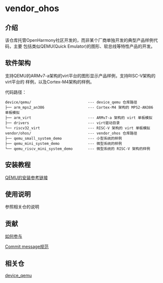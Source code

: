 # vendor_ohos

## 介绍

该仓库托管OpenHarmony社区开发的，而非某个厂商单独开发的典型产品样例代码，主要
包括类似QEMU(Quick Emulator)的图形、软总线等特性产品的开发。

## 软件架构

支持QEMU的ARMv7-a架构的virt平台的图形显示产品样例，支持RISC-V架构的virt平台的
样例，以及Cortex-M4架构的样例。

代码路径：

```
device/qemu/                          --- device_qemu 仓库路径
├── arm_mps2_an386                    --- Cortex-M4 架构的 MPS2-AN386 单板模拟
├── arm_virt                          --- ARMv7-a 架构的 virt 单板模拟
├── drivers                           --- virt驱动目录
└── riscv32_virt                      --- RISC-V 架构的 virt 单板模拟
vendor/ohos/                          --- vendor_ohos 仓库路径
├── qemu_small_system_demo            --- 小型系统的样例
├── qemu_mini_system_demo             --- 微型系统的样例
└── qemu_riscv_mini_system_demo       --- 微型系统的 RISC-V 架构的样例
```

## 安装教程

[QEMU的安装参考链接](https://gitee.com/openharmony/device_qemu#qemu%E5%AE%89%E8%A3%85)

## 使用说明

参照相关仓的说明

## 贡献

[如何参与](https://gitee.com/openharmony/docs/blob/HEAD/zh-cn/contribute/%E5%8F%82%E4%B8%8E%E8%B4%A1%E7%8C%AE.md)

[Commit message规范](https://gitee.com/openharmony/device_qemu/wikis/Commit%20message%E8%A7%84%E8%8C%83?sort_id=4042860)

## 相关仓

[device\_qemu](https://gitee.com/openharmony/device_qemu/blob/HEAD/README_zh.md)

